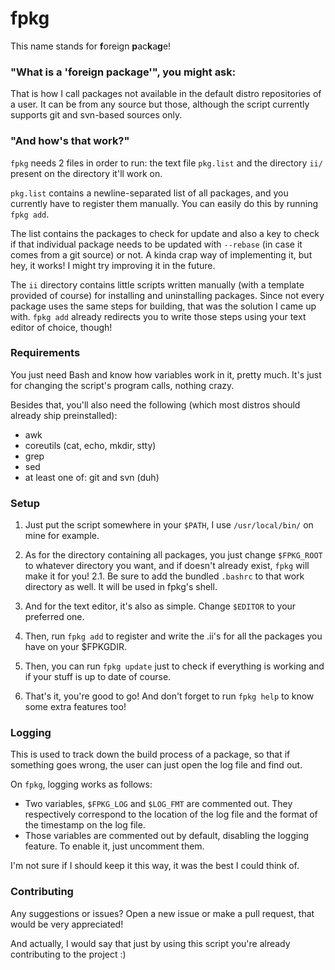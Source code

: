 # fpkg

This name stands for **f**oreign **p**ac**k**a**g**e!

### "What is a 'foreign package'", you might ask:

That is how I call packages not available in the default distro repositories of
a user. It can be from any source but those, although the script currently
supports git and svn-based sources only.

### "And how's that work?"

`fpkg` needs 2 files in order to run: the text file `pkg.list` and the
directory `ii/` present on the directory it'll work on.

`pkg.list` contains a newline-separated list of all packages, and you currently
have to register them manually. You can easily do this by running `fpkg add`.

The list contains the packages to check for update and also a key to check if
that individual package needs to be updated with `--rebase` (in case it comes
from a git source) or not. A kinda crap way of implementing it, but hey, it
works! I might try improving it in the future.

The `ii` directory contains little scripts written manually (with a template
provided of course) for installing and uninstalling packages. Since not every
package uses the same steps for building, that was the solution I came up with.
`fpkg add` already redirects you to write those steps using your text editor of
choice, though!

### Requirements

You just need Bash and know how variables work in it, pretty much. It's just
for changing the script's program calls, nothing crazy.

Besides that, you'll also need the following (which most distros should
already ship preinstalled):

- awk
- coreutils (cat, echo, mkdir, stty)
- grep
- sed
- at least one of: git and svn (duh)

### Setup

1. Just put the script somewhere in your `$PATH`, I use `/usr/local/bin/` on mine for example.

2. As for the directory containing all packages, you just change `$FPKG_ROOT` to whatever directory you want, and if doesn't already exist, `fpkg` will make it for you!
2.1. Be sure to add the bundled `.bashrc` to that work directory as well. It
     will be used in fpkg's shell.

3. And for the text editor, it's also as simple. Change `$EDITOR` to your preferred one.

4. Then, run `fpkg add` to register and write the .ii's for all the packages you have on your $FPKGDIR.

5. Then, you can run `fpkg update` just to check if everything is working and if your stuff is up to date of course.

6. That's it, you're good to go! And don't forget to run `fpkg help` to know some extra features too!

### Logging

This is used to track down the build process of a package, so that if something goes wrong, the user can just open the log file and find out.

On `fpkg`, logging works as follows:

- Two variables, `$FPKG_LOG` and `$LOG_FMT` are commented out. They respectively correspond to the location of the log file and the format of the timestamp on
the log file.
- Those variables are commented out by default, disabling the logging feature. To enable it, just uncomment them.

I'm not sure if I should keep it this way, it was the best I could think of.

### Contributing

Any suggestions or issues? Open a new issue or make a pull request, that would be very appreciated!

And actually, I would say that just by using this script you're already contributing to the project :)
